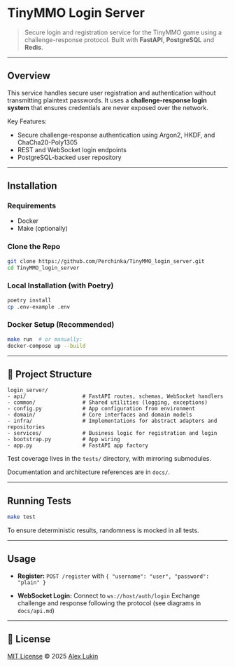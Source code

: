 # TinyMMO Login Server

>Secure login and registration service for the TinyMMO game using a challenge-response protocol.
> Built with **FastAPI**, **PostgreSQL** and **Redis**.

---

## Overview

This service handles secure user registration and authentication without transmitting plaintext passwords.
It uses a **challenge-response login system** that ensures credentials are never exposed over the network.

Key Features:

* Secure challenge-response authentication using Argon2, HKDF, and ChaCha20-Poly1305
* REST and WebSocket login endpoints
* PostgreSQL-backed user repository
<!-- * Full test suite with `pytest` will be in future-->

---

## Installation

### Requirements

* Docker
* Make (optionally)

### Clone the Repo

```bash
git clone https://github.com/Perchinka/TinyMMO_login_server.git
cd TinyMMO_login_server
```

### Local Installation (with Poetry)

```bash
poetry install
cp .env-example .env
```

### Docker Setup (Recommended)

```bash
make run  # or manually:
docker-compose up --build
```

---

## 📂 Project Structure

```
login_server/
- api/                  # FastAPI routes, schemas, WebSocket handlers
- common/               # Shared utilities (logging, exceptions)
- config.py             # App configuration from environment
- domain/               # Core interfaces and domain models
- infra/                # Implementations for abstract adapters and repositories
- services/             # Business logic for registration and login
- bootstrap.py          # App wiring
- app.py                # FastAPI app factory
```

Test coverage lives in the `tests/` directory, with mirroring submodules.

Documentation and architecture references are in `docs/`.

---

## Running Tests

```bash
make test
```

To ensure deterministic results, randomness is mocked in all tests.

---

## Usage

* **Register:**
  `POST /register` with `{ "username": "user", "password": "plain" }`

* **WebSocket Login:**
  Connect to `ws://host/auth/login`
  Exchange challenge and response following the protocol (see diagrams in `docs/api.md`)


---

## 📄 License

[MIT License](./LICENSE)
© 2025 [Alex Lukin](mailto:aleksei.v.lukin@gmail.com)
